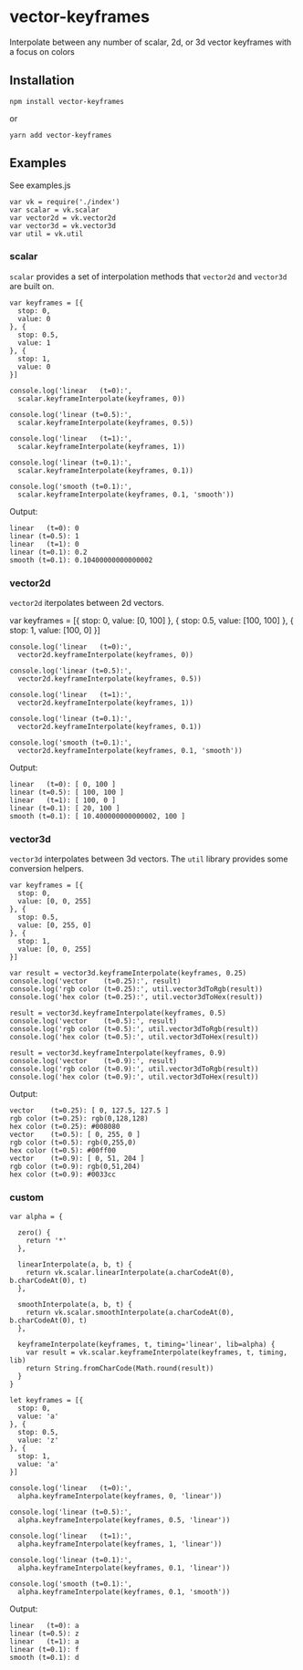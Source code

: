 # vector-keyframes
Interpolate between any number of scalar, 2d, or 3d vector keyframes with a focus on colors

## Installation

    npm install vector-keyframes

or

    yarn add vector-keyframes


## Examples
See examples.js

    var vk = require('./index')
    var scalar = vk.scalar
    var vector2d = vk.vector2d
    var vector3d = vk.vector3d
    var util = vk.util

### scalar
`scalar` provides a set of interpolation methods that `vector2d` and `vector3d` are built on.

    var keyframes = [{
      stop: 0,
      value: 0
    }, {
      stop: 0.5,
      value: 1
    }, {
      stop: 1,
      value: 0
    }]

    console.log('linear   (t=0):',
      scalar.keyframeInterpolate(keyframes, 0))

    console.log('linear (t=0.5):',
      scalar.keyframeInterpolate(keyframes, 0.5))

    console.log('linear   (t=1):',
      scalar.keyframeInterpolate(keyframes, 1))

    console.log('linear (t=0.1):',
      scalar.keyframeInterpolate(keyframes, 0.1))

    console.log('smooth (t=0.1):',
      scalar.keyframeInterpolate(keyframes, 0.1, 'smooth'))

Output:

    linear   (t=0): 0
    linear (t=0.5): 1
    linear   (t=1): 0
    linear (t=0.1): 0.2
    smooth (t=0.1): 0.10400000000000002

### vector2d
`vector2d` iterpolates between 2d vectors.

  var keyframes = [{
      stop: 0,
      value: [0, 100]
    }, {
      stop: 0.5,
      value: [100, 100]
    }, {
      stop: 1,
      value: [100, 0]
    }]

    console.log('linear   (t=0):',
      vector2d.keyframeInterpolate(keyframes, 0))

    console.log('linear (t=0.5):',
      vector2d.keyframeInterpolate(keyframes, 0.5))

    console.log('linear   (t=1):',
      vector2d.keyframeInterpolate(keyframes, 1))

    console.log('linear (t=0.1):',
      vector2d.keyframeInterpolate(keyframes, 0.1))

    console.log('smooth (t=0.1):',
      vector2d.keyframeInterpolate(keyframes, 0.1, 'smooth'))

Output:

    linear   (t=0): [ 0, 100 ]
    linear (t=0.5): [ 100, 100 ]
    linear   (t=1): [ 100, 0 ]
    linear (t=0.1): [ 20, 100 ]
    smooth (t=0.1): [ 10.400000000000002, 100 ]

### vector3d
`vector3d` interpolates between 3d vectors. The `util` library provides some conversion helpers.

    var keyframes = [{
      stop: 0,
      value: [0, 0, 255]
    }, {
      stop: 0.5,
      value: [0, 255, 0]
    }, {
      stop: 1,
      value: [0, 0, 255]
    }]

    var result = vector3d.keyframeInterpolate(keyframes, 0.25)
    console.log('vector    (t=0.25):', result)
    console.log('rgb color (t=0.25):', util.vector3dToRgb(result))
    console.log('hex color (t=0.25):', util.vector3dToHex(result))

    result = vector3d.keyframeInterpolate(keyframes, 0.5)
    console.log('vector    (t=0.5):', result)
    console.log('rgb color (t=0.5):', util.vector3dToRgb(result))
    console.log('hex color (t=0.5):', util.vector3dToHex(result))

    result = vector3d.keyframeInterpolate(keyframes, 0.9)
    console.log('vector    (t=0.9):', result)
    console.log('rgb color (t=0.9):', util.vector3dToRgb(result))
    console.log('hex color (t=0.9):', util.vector3dToHex(result))

Output:

    vector    (t=0.25): [ 0, 127.5, 127.5 ]
    rgb color (t=0.25): rgb(0,128,128)
    hex color (t=0.25): #008080
    vector    (t=0.5): [ 0, 255, 0 ]
    rgb color (t=0.5): rgb(0,255,0)
    hex color (t=0.5): #00ff00
    vector    (t=0.9): [ 0, 51, 204 ]
    rgb color (t=0.9): rgb(0,51,204)
    hex color (t=0.9): #0033cc

### custom

    var alpha = {

      zero() {
        return '*'
      },

      linearInterpolate(a, b, t) {
        return vk.scalar.linearInterpolate(a.charCodeAt(0), b.charCodeAt(0), t)
      },

      smoothInterpolate(a, b, t) {
        return vk.scalar.smoothInterpolate(a.charCodeAt(0), b.charCodeAt(0), t)
      },

      keyframeInterpolate(keyframes, t, timing='linear', lib=alpha) {
        var result = vk.scalar.keyframeInterpolate(keyframes, t, timing, lib)
        return String.fromCharCode(Math.round(result))
      }
    }

    let keyframes = [{
      stop: 0,
      value: 'a'
    }, {
      stop: 0.5,
      value: 'z'
    }, {
      stop: 1,
      value: 'a'
    }]

    console.log('linear   (t=0):',
      alpha.keyframeInterpolate(keyframes, 0, 'linear'))

    console.log('linear (t=0.5):',
      alpha.keyframeInterpolate(keyframes, 0.5, 'linear'))

    console.log('linear   (t=1):',
      alpha.keyframeInterpolate(keyframes, 1, 'linear'))

    console.log('linear (t=0.1):',
      alpha.keyframeInterpolate(keyframes, 0.1, 'linear'))

    console.log('smooth (t=0.1):',
      alpha.keyframeInterpolate(keyframes, 0.1, 'smooth'))

Output:

    linear   (t=0): a
    linear (t=0.5): z
    linear   (t=1): a
    linear (t=0.1): f
    smooth (t=0.1): d
